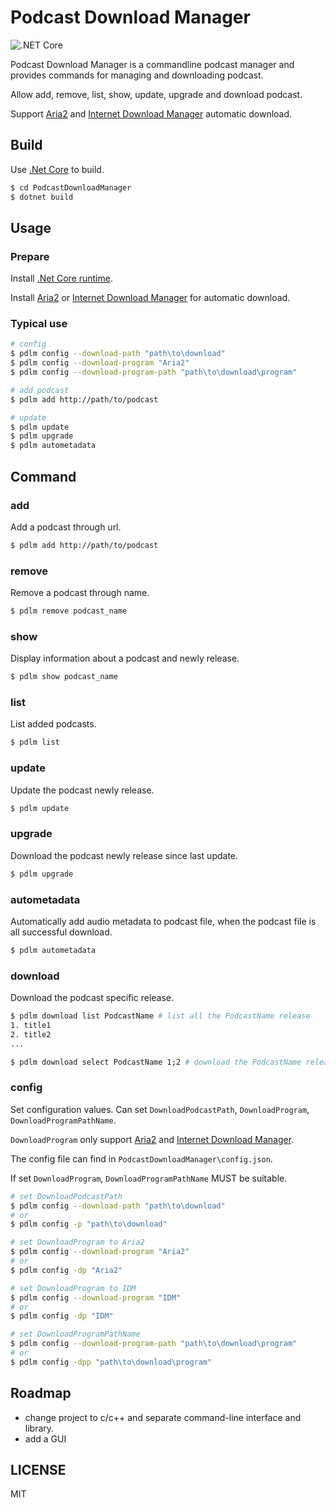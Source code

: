 # Podcast Download Manager

![.NET Core](https://github.com/ZhukovWang/PodcastDownloadManager/workflows/.NET%20Core/badge.svg)

Podcast Download Manager is a commandline podcast manager and provides commands for managing and downloading podcast.

Allow add, remove, list, show, update, upgrade and download podcast.

Support [Aria2](https://aria2.github.io/) and [Internet Download Manager](http://www.internetdownloadmanager.com/) automatic download.

## Build

Use [.Net Core](https://dotnet.microsoft.com/) to build.

```bash
$ cd PodcastDownloadManager
$ dotnet build
```

## Usage

### Prepare

Install [.Net Core runtime](https://dotnet.microsoft.com/).

Install [Aria2](https://aria2.github.io/) or [Internet Download Manager](http://www.internetdownloadmanager.com/) for automatic download.

### Typical use

```bash
# config
$ pdlm config --download-path "path\to\download"
$ pdlm config --download-program "Aria2"
$ pdlm config --download-program-path "path\to\download\program"

# add podcast
$ pdlm add http://path/to/podcast

# update
$ pdlm update
$ pdlm upgrade
$ pdlm autometadata
```

## Command

### add

Add a podcast through url.

```bash
$ pdlm add http://path/to/podcast
```

### remove

Remove a podcast through name.

```bash
$ pdlm remove podcast_name
```

### show

Display information about a podcast and newly release.

```bash
$ pdlm show podcast_name
```

### list

List added podcasts.

```bash
$ pdlm list
```

### update

Update the podcast newly release.

```bash
$ pdlm update
```

### upgrade

Download the podcast newly release since last update.

```bash
$ pdlm upgrade
```

### autometadata

Automatically add audio metadata to podcast file, when the podcast file is all successful download.

```bash
$ pdlm autometadata
```

### download

Download the podcast specific release.

```bash
$ pdlm download list PodcastName # list all the PodcastName release
1. title1
2. title2
...

$ pdlm download select PodcastName 1;2 # download the PodcastName release no.1 and no.2
```

### config

Set configuration values. Can set `DownloadPodcastPath`, `DownloadProgram`, `DownloadProgramPathName`.

`DownloadProgram` only support [Aria2](https://aria2.github.io/) and [Internet Download Manager](http://www.internetdownloadmanager.com/).

The config file can find in `PodcastDownloadManager\config.json`.

If set `DownloadProgram`, `DownloadProgramPathName` MUST be suitable.

```bash
# set DownloadPodcastPath
$ pdlm config --download-path "path\to\download"
# or
$ pdlm config -p "path\to\download"

# set DownloadProgram to Aria2
$ pdlm config --download-program "Aria2"
# or
$ pdlm config -dp "Aria2"

# set DownloadProgram to IDM
$ pdlm config --download-program "IDM"
# or
$ pdlm config -dp "IDM"

# set DownloadProgramPathName
$ pdlm config --download-program-path "path\to\download\program"
# or
$ pdlm config -dpp "path\to\download\program"
```

## Roadmap

- change project to c/c++ and separate command-line interface and library.
- add a GUI

## LICENSE

MIT

